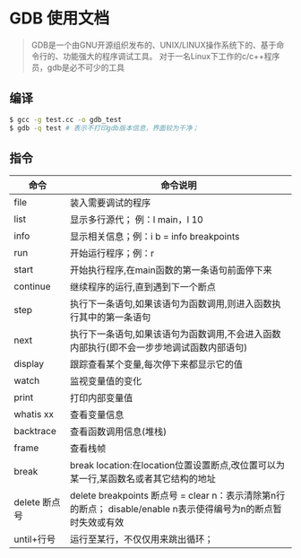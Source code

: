 # GDB 使用文档
> GDB是一个由GNU开源组织发布的、UNIX/LINUX操作系统下的、基于命令行的、功能强大的程序调试工具。 对于一名Linux下工作的c/c++程序员，gdb是必不可少的工具
## 编译
```bash
$ gcc -g test.cc -o gdb_test
$ gdb -q test # 表示不打印gdb版本信息，界面较为干净；
```

## 指令
|  命令  |  命令说明  |
|  ----  | ----  |
| file | 装入需要调试的程序 |
| list           | 显示多行源代； 例：l main，l 10                              |
| info           | 显示相关信息；例：i b = info breakpoints                     |
| run | 开始运行程序；例：r |
| start | 开始执行程序,在main函数的第一条语句前面停下来 |
| continue | 继续程序的运行,直到遇到下一个断点 |
| step           | 执行下一条语句,如果该语句为函数调用,则进入函数执行其中的第一条语句 |
| next | 执行下一条语句,如果该语句为函数调用,不会进入函数内部执行(即不会一步步地调试函数内部语句) |
| display | 跟踪查看某个变量,每次停下来都显示它的值 |
| watch | 监视变量值的变化 |
| print | 打印内部变量值 |
| whatis xx | 查看变量信息 |
| backtrace | 查看函数调用信息(堆栈) |
| frame | 查看栈帧 |
| break | break location:在location位置设置断点,改位置可以为某一行,某函数名或者其它结构的地址 |
| delete  断点号 | delete breakpoints 断点号 = clear n：表示清除第n行的断点； disable/enable n表示使得编号为n的断点暂时失效或有效 |
| until+行号 | 运行至某行，不仅仅用来跳出循环； |
